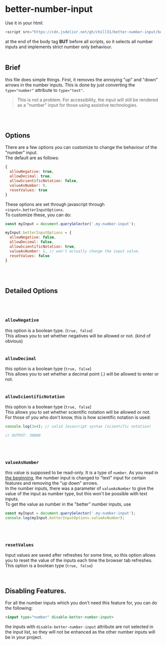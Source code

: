 # better-number-input

Use it in your html:
```js
<script src="https://cdn.jsdelivr.net/gh/chill31/better-number-input/better-number-input.js"></script>
```
at the end of the body tag **BUT** before all scripts, so it selects all number inputs and implements strict number only behaviour.
<br>
<br>

## Brief
this file does simple things. First, it removes the annoying "up" and "down" arrows in the number inputs. This is done by just converting the `type="number"` attribute to `type="text"`.

> This is not a problem. For accessibility, the input will still be rendered as a "number" input for those using assistive technologies.
<br>
<br>

## Options
There are a few options you can customize to change the behaviour of the "number" input.<br>
The default are as follows:
```js
{
  allowNegative: true,
  allowDecimal: true,
  allowScientificNotation: false,
  valueAsNumber: 0,
  resetValues: true
}
```
These options are set through javascript through `<input>.betterInputOptions`.<br>
To customize these, you can do:
```js
const myInput = document.querySelector('.my-number-input');

myInput.betterInputOptions = {
  allowNegative: false,
  allowDecimal: false,
  allowScientificNotation: true,
  valueAsNumber: 1, // won't actually change the input value.
  resetValues: false
}
```
<br>
<br>

## Detailed Options
<br>
<br>

### `allowNegative`
this option is a boolean type. (`true, false`) <br>
This allows you to set whether negatives will be allowed or not. (kind of obvious)
<br>
<br>

### `allowDecimal`
this option is a boolean type (`true, false`) <br>
This allows you to set whether a decimal point (.) will be allowed to enter or not.
<br>
<br>

### `allowScientificNotation`
this option is a boolean type (`true, false`) <br>
This allows you to set whether scientific notation will be allowed or not.<br>
For those of you who don't know, this is how scientific notation is used:

```js
console.log(3e4); // valid Javascript syntax (scientific notation)

// OUTPUT: 30000
```
<br>
<br>

### `valueAsNumber`
this value is supposed to be read-only. It is a type of `number`. As you read in [the beginning](#brief), the number input is changed to "text" input for certain features and removing the "up down" arrows.<br>
In the number inputs, there was a parameter of `valueAsNumber` to give the value of the input as number type, but this won't be possible with text inputs.
<br>
To get the value as number in the "better" number inputs, use

```js
const myInput = document.querySelector('.my-number-input');
console.log(myInput.betterInputOptions.valueAsNumber);
```
<br>
<br>

### `resetValues`
Input values are saved after refreshes for some time, so this option allows you to reset the value of the inputs each time the browser tab refreshes.<br>
This option is a boolean type (`true, false`)
<br>

<br>

## Disabling Features.
For all the number inputs which you don't need this feature for, you can do the following:

```html
<input type="number" disable-better-number-input>
```
the inputs with `disable-better-number-input` attribute are not selected in the input list, so they will not be enhanced as the other number inputs will be in your project.